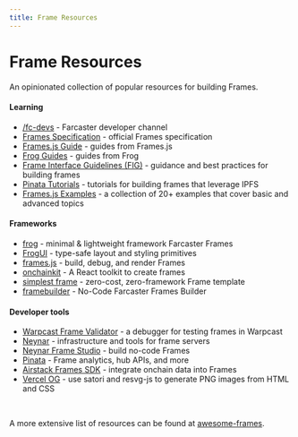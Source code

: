 ```yaml
---
title: Frame Resources
---
```


# Frame Resources

An opinionated collection of popular resources for building Frames.

#### Learning

- [/fc-devs](https://warpcast.com/~/channel/fc-devs) - Farcaster developer channel
- [Frames Specification](./spec) - official Frames specification
- [Frames.js Guide](https://framesjs.org/guides/create-frame) - guides from Frames.js
- [Frog Guides](https://framesjs.org/guides/create-frame) - guides from Frog
- [Frame Interface Guidelines (FIG)](https://github.com/paradigmxyz/Fig) - guidance and best practices for building frames
- [Pinata Tutorials](https://docs.pinata.cloud/farcaster/frames#frame-tutorials) - tutorials for building frames that leverage IPFS
- [Frames.js Examples](https://framesjs.org/examples/basic) - a collection of 20+ examples that cover basic and advanced topics

#### Frameworks

- [frog](https://frog.fm) - minimal & lightweight framework Farcaster Frames
- [FrogUI](https://frog.fm/ui) - type-safe layout and styling primitives
- [frames.js](https://framesjs.org/) - build, debug, and render Frames
- [onchainkit](https://github.com/coinbase/onchainkit) - A React toolkit to create frames
- [simplest frame](https://github.com/depatchedmode/simplest-frame) - zero-cost, zero-framework Frame template
- [framebuilder](https://framebuilder.xyz) - No-Code Farcaster Frames Builder

#### Developer tools

- [Warpcast Frame Validator](https://warpcast.com/~/developers/frames) - a debugger for testing frames in Warpcast
- [Neynar](https://docs.neynar.com/docs/how-to-build-farcaster-frames-with-neynar) - infrastructure and tools for frame servers
- [Neynar Frame Studio](https://neynar.com/nfs) - build no-code Frames
- [Pinata](https://docs.pinata.cloud/farcaster/frames) - Frame analytics, hub APIs, and more
- [Airstack Frames SDK](https://github.com/Airstack-xyz/airstack-frames-sdk) - integrate onchain data into Frames
- [Vercel OG](https://vercel.com/docs/functions/og-image-generation) - use satori and resvg-js to generate PNG images from HTML and CSS

<br/>

A more extensive list of resources can be found at [awesome-frames](https://github.com/davidfurlong/awesome-frames).
